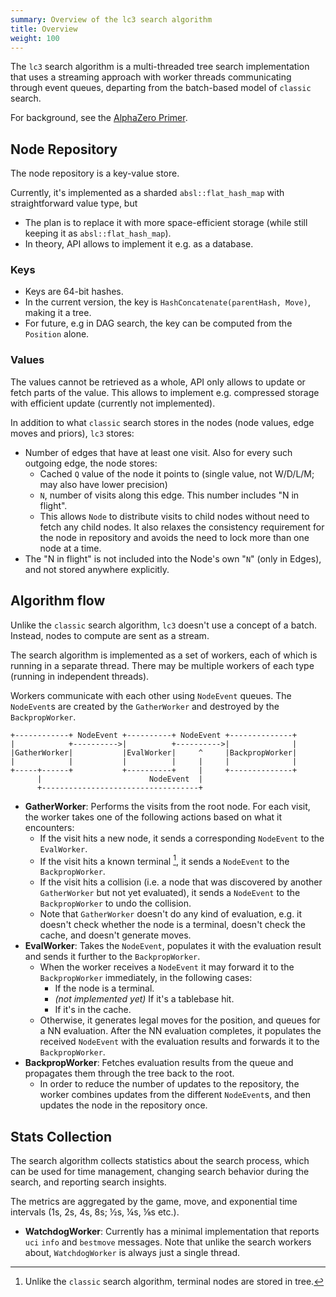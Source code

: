 ```yaml
---
summary: Overview of the lc3 search algorithm
title: Overview
weight: 100
---
```


The `lc3` search algorithm is a multi-threaded tree search implementation that
uses a streaming approach with worker threads communicating through event
queues, departing from the batch-based model of `classic` search.

For background, see the [AlphaZero Primer](../../alphazero/).

## Node Repository

The node repository is a key-value store.

Currently, it's implemented as a sharded `absl::flat_hash_map` with
straightforward value type, but

* The plan is to replace it with more space-efficient storage (while still
  keeping it as `absl::flat_hash_map`).
* In theory, API allows to implement it e.g. as a database.

### Keys

* Keys are 64-bit hashes.
* In the current version, the key is `HashConcatenate(parentHash, Move)`, making
  it a tree.
* For future, e.g in DAG search, the key can be computed from the `Position`
  alone.

### Values

The values cannot be retrieved as a whole, API only allows to update or fetch
parts of the value. This allows to implement e.g. compressed storage with
efficient update (currently not implemented).

In addition to what `classic` search stores in the nodes (node values, edge
moves and priors), `lc3` stores:

* Number of edges that have at least one visit. Also for every such outgoing
  edge, the node stores:
  * Cached `Q` value of the node it points to (single value, not W/D/L/M; may
    also have lower precision)
  * `N`, number of visits along this edge. This number includes "N in flight".
  * This allows `Node` to distribute visits to child nodes without need to fetch
    any child nodes. It also relaxes the consistency requirement for the node in
    repository and avoids the need to lock more than one node at a time.
* The "N in flight" is not included into the Node's own "`N`" (only in Edges),
  and not stored anywhere explicitly.

## Algorithm flow

Unlike the `classic` search algorithm, `lc3` doesn't use a concept of a batch.
Instead, nodes to compute are sent as a stream.

The search algorithm is implemented as a set of workers, each of which is
running in a separate thread. There may be multiple workers of each type
(running in independent threads).

Workers communicate with each other using `NodeEvent` queues. The `NodeEvent`s
are created by the `GatherWorker` and destroyed by the `BackpropWorker`.

```goat
+------------+ NodeEvent +----------+ NodeEvent +--------------+
|            +---------->|          +---------->|              |
|GatherWorker|           |EvalWorker|     ^     |BackpropWorker|
|            |           |          |     |     |              |
+-----+------+           +----------+     |     +--------------+
      |                        NodeEvent  |
      +-----------------------------------+
```

* **GatherWorker**: Performs the visits from the root node. For each visit, the
  worker takes one of the following actions based on what it encounters:
  * If the visit hits a new node, it sends a corresponding `NodeEvent` to the
    `EvalWorker`.
  * If the visit hits a known terminal [^1], it sends a `NodeEvent` to the
    `BackpropWorker`.
  * If the visit hits a collision (i.e. a node that was discovered by another
    `GatherWorker` but not yet evaluated), it sends a `NodeEvent` to the
    `BackpropWorker` to undo the collision.
  * Note that `GatherWorker` doesn't do any kind of evaluation, e.g. it doesn't
    check whether the node is a terminal, doesn't check the cache, and doesn't
    generate moves.
* **EvalWorker**: Takes the `NodeEvent`, populates it with the evaluation result
  and sends it further to the `BackpropWorker`.
  * When the worker receives a `NodeEvent` it may forward it to the
    `BackpropWorker` immediately, in the following cases:
    * If the node is a terminal.
    * *(not implemented yet)* If it's a tablebase hit.
    * If it's in the cache.
  * Otherwise, it generates legal moves for the position, and queues for a NN
    evaluation. After the NN evaluation completes, it populates the received
    `NodeEvent` with the evaluation results and forwards it to the
    `BackpropWorker`.
* **BackpropWorker**: Fetches evaluation results from the queue and propagates
  them through the tree back to the root.
  * In order to reduce the number of updates to the repository, the worker
    combines updates from the different `NodeEvent`s, and then updates the node
    in the repository once.

## Stats Collection

The search algorithm collects statistics about the search process, which
can be used for time management, changing search behavior during the search, and
reporting search insights.

The metrics are aggregated by the game, move, and exponential time intervals
(1s, 2s, 4s, 8s; ½s, ¼s, ⅛s etc.).

* **WatchdogWorker**: Currently has a minimal implementation that reports `uci`
  `info` and `bestmove` messages. Note that unlike the search workers about,
  `WatchdogWorker` is always just a single thread.

[^1]: Unlike the `classic` search algorithm, terminal nodes are stored in tree.
